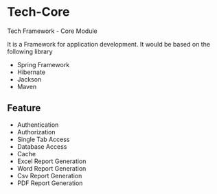 # Tech-Core
Tech Framework - Core Module

It is a Framework for application development. It would be based on the following library 
* Spring Framework
* Hibernate
* Jackson
* Maven

## Feature
* Authentication
* Authorization
* Single Tab Access
* Database Access
* Cache
* Excel Report Generation
* Word Report Generation
* Csv Report Generation
* PDF Report Generation
